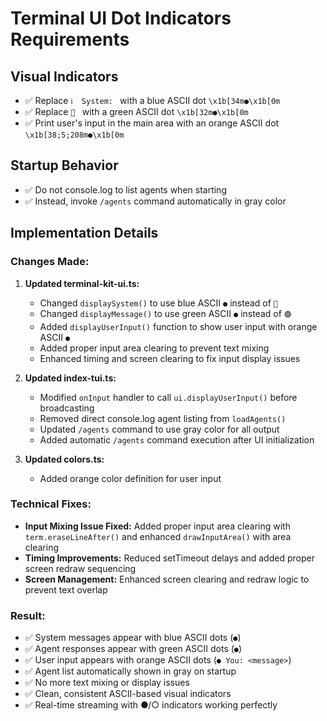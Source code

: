 # Terminal UI Dot Indicators Requirements

## Visual Indicators
- ✅ Replace `ℹ️  System: ` with a blue ASCII dot `\x1b[34m●\x1b[0m`
- ✅ Replace `🤖 ` with a green ASCII dot `\x1b[32m●\x1b[0m`  
- ✅ Print user's input in the main area with an orange ASCII dot `\x1b[38;5;208m●\x1b[0m`

## Startup Behavior
- ✅ Do not console.log to list agents when starting
- ✅ Instead, invoke `/agents` command automatically in gray color

## Implementation Details

### Changes Made:
1. **Updated terminal-kit-ui.ts:**
   - Changed `displaySystem()` to use blue ASCII `●` instead of `🔵`
   - Changed `displayMessage()` to use green ASCII `●` instead of `🟢`
   - Added `displayUserInput()` function to show user input with orange ASCII `●`
   - Added proper input area clearing to prevent text mixing
   - Enhanced timing and screen clearing to fix input display issues

2. **Updated index-tui.ts:**
   - Modified `onInput` handler to call `ui.displayUserInput()` before broadcasting
   - Removed direct console.log agent listing from `loadAgents()`
   - Updated `/agents` command to use gray color for all output
   - Added automatic `/agents` command execution after UI initialization

3. **Updated colors.ts:**
   - Added orange color definition for user input

### Technical Fixes:
- **Input Mixing Issue Fixed:** Added proper input area clearing with `term.eraseLineAfter()` and enhanced `drawInputArea()` with area clearing
- **Timing Improvements:** Reduced setTimeout delays and added proper screen redraw sequencing
- **Screen Management:** Enhanced screen clearing and redraw logic to prevent text overlap

### Result:
- ✅ System messages appear with blue ASCII dots (`●`)
- ✅ Agent responses appear with green ASCII dots (`●`)  
- ✅ User input appears with orange ASCII dots (`● You: <message>`)
- ✅ Agent list automatically shown in gray on startup
- ✅ No more text mixing or display issues
- ✅ Clean, consistent ASCII-based visual indicators
- ✅ Real-time streaming with ●/○ indicators working perfectly
